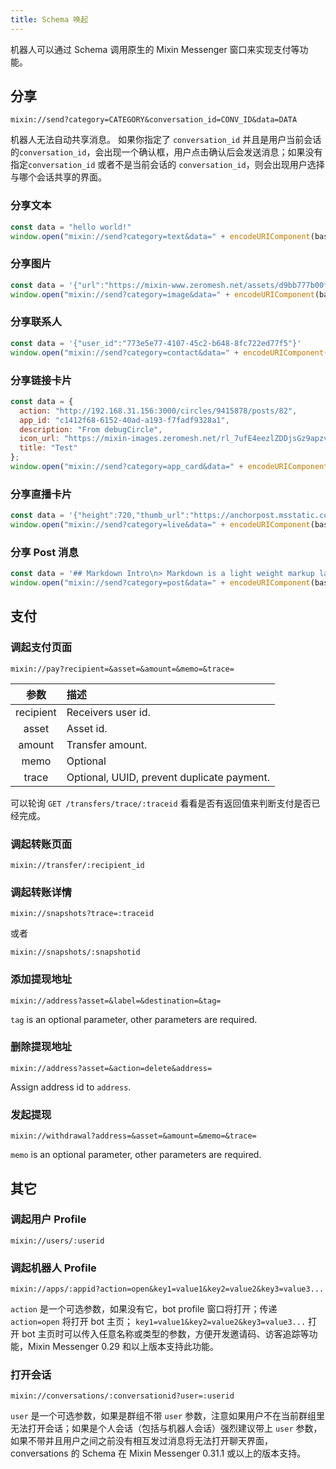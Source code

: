 ```yaml
---
title: Schema 唤起
---
```


机器人可以通过 Schema 调用原生的 Mixin Messenger 窗口来实现支付等功能。

## 分享

```text
mixin://send?category=CATEGORY&conversation_id=CONV_ID&data=DATA
```

机器人无法自动共享消息。 如果你指定了 `conversation_id` 并且是用户当前会话的`conversation_id`，会出现一个确认框，用户点击确认后会发送消息；如果没有指定`conversation_id` 或者不是当前会话的 `conversation_id`，则会出现用户选择与哪个会话共享的界面。

### 分享文本

```js
const data = "hello world!"
window.open("mixin://send?category=text&data=" + encodeURIComponent(base64.encode(data)))
```

### 分享图片

```js
const data = '{"url":"https://mixin-www.zeromesh.net/assets/d9bb777b00f4210e107dd3580fe5bf1a.png"}'
window.open("mixin://send?category=image&data=" + encodeURIComponent(base64.encode(data)))
```

### 分享联系人

```js
const data = '{"user_id":"773e5e77-4107-45c2-b648-8fc722ed77f5"}'
window.open("mixin://send?category=contact&data=" + encodeURIComponent(base64.encode(data)))
```

### 分享链接卡片

```js
const data = {
  action: "http://192.168.31.156:3000/circles/9415878/posts/82",
  app_id: "c1412f68-6152-40ad-a193-f7fadf9328a1",
  description: "From debugCircle",
  icon_url: "https://mixin-images.zeromesh.net/rl_7ufE4eezlZDDjsGz9apzvoa7ULeZLlyixbN04iiaGFng8JL9UtQVZwzHw4Bsh2_7m5WHVPwtWkLKOydGZ4Q=s256",
  title: "Test"
};
window.open("mixin://send?category=app_card&data=" + encodeURIComponent(base64.encode(JSON.stringify(data))))
```

### 分享直播卡片

```js
const data = '{"height":720,"thumb_url":"https://anchorpost.msstatic.com/cdnimage/anchorpost/1056/41/9771cb5a13901e0ed97514a9cf98e8_1663_1566469032.jpg?imageview/4/0/blur/1/format/webp","url":"https://1400293698.vod2.myqcloud.com/fd69ed6cvodcq1400293698/c1dde9e95285890807215641562/MramAAZccMIA.mp4","width":1280}'
window.open("mixin://send?category=live&data=" + encodeURIComponent(base64.encode(data)))
```

### 分享 Post 消息

```js
const data = '## Markdown Intro\n> Markdown is a light weight markup language.'
window.open("mixin://send?category=post&data=" + encodeURIComponent(base64.encode(data)))
```

## 支付

### 调起支付页面

```text
mixin://pay?recipient=&asset=&amount=&memo=&trace=
```

| 参数    | 描述     |
|:------------------:|:-----------------|
| recipient | Receivers user id. |
| asset     | Asset id.  |
| amount    | Transfer amount.  |
| memo      | Optional |
| trace     | Optional, UUID, prevent duplicate payment.|

可以轮询 `GET /transfers/trace/:traceid` 看看是否有返回值来判断支付是否已经完成。

### 调起转账页面

```text
mixin://transfer/:recipient_id
```

### 调起转账详情

```text
mixin://snapshots?trace=:traceid
```

或者

```text
mixin://snapshots/:snapshotid
```

### 添加提现地址

```text
mixin://address?asset=&label=&destination=&tag=
```

`tag` is an optional parameter, other parameters are required.

### 删除提现地址

```text
mixin://address?asset=&action=delete&address=
```

Assign address id to `address`.

### 发起提现

```text
mixin://withdrawal?address=&asset=&amount=&memo=&trace=
```

`memo` is an optional parameter, other parameters are required.

## 其它

### 调起用户 Profile

```text
mixin://users/:userid
```

### 调起机器人 Profile

```text
mixin://apps/:appid?action=open&key1=value1&key2=value2&key3=value3...
```

`action` 是一个可选参数，如果没有它，bot profile 窗口将打开；传递 `action=open` 将打开 bot 主页； `key1=value1&key2=value2&key3=value3...` 打开 bot 主页时可以传入任意名称或类型的参数，方便开发邀请码、访客追踪等功能，Mixin Messenger 0.29 和以上版本支持此功能。

### 打开会话

```text
mixin://conversations/:conversationid?user=:userid
```
  
`user` 是一个可选参数，如果是群组不带 `user` 参数，注意如果用户不在当前群组里无法打开会话；如果是个人会话（包括与机器人会话）强烈建议带上 `user` 参数，如果不带并且用户之间之前没有相互发过消息将无法打开聊天界面，conversations 的 Schema 在 Mixin Messenger 0.31.1 或以上的版本支持。
